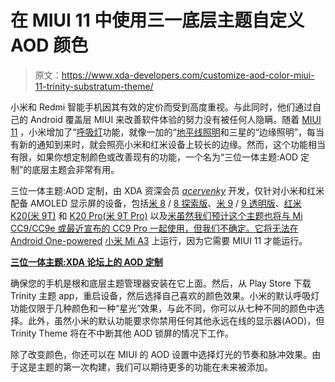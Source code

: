 # 在 MIUI 11 中使用三一底层主题自定义 AOD 颜色

> 原文：<https://www.xda-developers.com/customize-aod-color-miui-11-trinity-substratum-theme/>

小米和 Redmi 智能手机因其有效的定价而受到高度重视。与此同时，他们通过自己的 Android 覆盖层 MIUI 来改善软件体验的努力没有被任何人隐瞒。随着 [MIUI 11](https://www.xda-developers.com/download-miui-11-xiaomi-redmi-note-7-pro-poco-f1/) ，小米增加了“[呼吸灯](https://www.xda-developers.com/miui-11-animated-aod-improved-visuals-beta-rollout-september-27/)功能，就像一加的“[地平线照明](https://www.xda-developers.com/oneplus-7-pros-horizon-light-feature-wont-be-coming-to-the-oneplus-6t-or-oneplus-7/)和三星的“边缘照明”，每当有新的通知到来时，就会照亮小米和红米设备上较长的边缘。然而，这个功能相当有限，如果你想定制颜色或改善现有的功能，一个名为“三位一体主题:AOD 定制”的底层主题会非常有用。

三位一体主题:AOD 定制，由 XDA 资深会员 *[acervenky](https://forum.xda-developers.com/member.php?u=4561985)* 开发，仅针对小米和红米配备 AMOLED 显示屏的设备，包括[米 8](https://forum.xda-developers.com/mi-8) / [8 探索版](https://www.xda-developers.com/xiaomi-mi-8-explorer-edition-3d-facial-recognition/)、[米 9](https://www.xda-developers.com/xiaomi-mi-9-snapdragon-855-europe-launch/) / [9 透明版](https://www.xda-developers.com/hands-on-xiaomi-mi-9-transparent-violet/)、[红米 K20(米 9T)](https://www.xda-developers.com/xiaomi-mi-9t-real-life-camera-review/) 和 [K20 Pro(米 9T Pro)](https://www.xda-developers.com/redmi-k20-pro-xiaomi-mi-9t-pro-review-flagship/) 以及[米虽然我们预计这个主题也将与 Mi CC9/CC9e 或最近宣布的 CC9 Pro 一起使用，但我们不确定。它将无法在 Android One-powered](https://www.xda-developers.com/xiaomi-mi-mix-3-review-proof-that-xiaomi-can-do-premium-too/) [小米 Mi A3](https://www.xda-developers.com/xiaomi-mi-a3-android-one-india-launch/) 上运行，因为它需要 MIUI 11 才能运行。

**[三位一体主题:XDA 论坛上的 AOD 定制](https://forum.xda-developers.com/k20-pro/themes/substratum-trinity-theme-aod-t3996059)**

确保您的手机是根和底层主题管理器安装在它上面。然后，从 Play Store 下载 Trinity 主题 app，重启设备，然后选择自己喜欢的颜色效果。小米的默认呼吸灯功能仅限于几种颜色和一种“星光”效果，与此不同，你可以从七种不同的颜色中选择。此外，虽然小米的默认功能要求你禁用任何其他永远在线的显示器(AOD)，但 Trinity Theme 将在不中断其他 AOD 锁屏的情况下工作。

除了改变颜色，你还可以在 MIUI 的 AOD 设置中选择灯光的节奏和脉冲效果。由于这是主题的第一次构建，我们可以期待更多的功能在未来被添加。